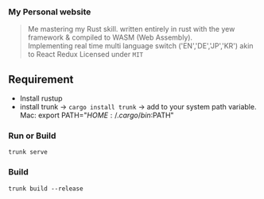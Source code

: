 ### My Personal website 
> Me mastering my Rust skill.
> written entirely in rust with the yew framework & compiled to WASM (Web Assembly).  
> Implementing real time multi language switch  ('EN','DE','JP','KR') akin to React Redux
> Licensed under `MIT`


## Requirement
- Install rustup
- install trunk -> ` cargo install trunk ` -> add to your system path variable. Mac: export PATH="$HOME:/.cargo/bin:$PATH"


### Run or Build

` trunk serve `

### Build

` trunk build --release `
